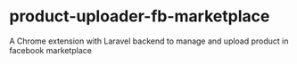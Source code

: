 # product-uploader-fb-marketplace
A Chrome extension with Laravel backend to manage and upload product in facebook marketplace
